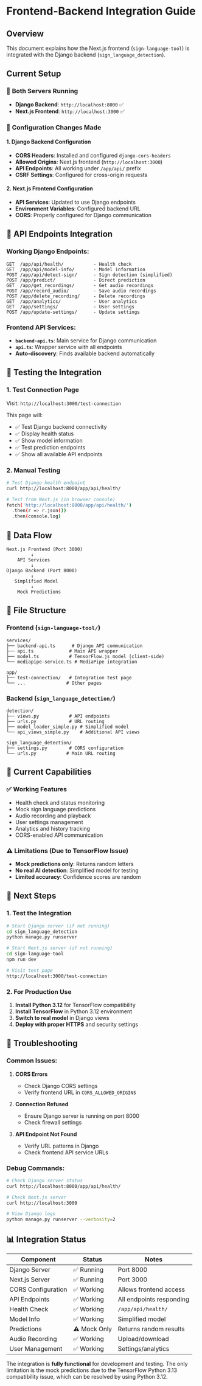# Frontend-Backend Integration Guide

## Overview
This document explains how the Next.js frontend (`sign-language-tool`) is integrated with the Django backend (`sign_language_detection`).

## Current Setup

### 🚀 **Both Servers Running**
- **Django Backend**: `http://localhost:8000` ✅
- **Next.js Frontend**: `http://localhost:3000` ✅

### 🔧 **Configuration Changes Made**

#### 1. Django Backend Configuration
- **CORS Headers**: Installed and configured `django-cors-headers`
- **Allowed Origins**: Next.js frontend (`http://localhost:3000`)
- **API Endpoints**: All working under `/app/api/` prefix
- **CSRF Settings**: Configured for cross-origin requests

#### 2. Next.js Frontend Configuration
- **API Services**: Updated to use Django endpoints
- **Environment Variables**: Configured backend URL
- **CORS**: Properly configured for Django communication

## 📡 **API Endpoints Integration**

### Working Django Endpoints:
```
GET  /app/api/health/           - Health check
GET  /app/api/model-info/       - Model information  
POST /app/api/detect-sign/      - Sign detection (simplified)
POST /app/predict/              - Direct prediction
GET  /app/get_recordings/       - Get audio recordings
POST /app/record_audio/         - Save audio recordings
POST /app/delete_recording/     - Delete recordings
GET  /app/analytics/            - User analytics
GET  /app/settings/             - User settings
POST /app/update-settings/      - Update settings
```

### Frontend API Services:
- **`backend-api.ts`**: Main service for Django communication
- **`api.ts`**: Wrapper service with all endpoints
- **Auto-discovery**: Finds available backend automatically

## 🧪 **Testing the Integration**

### 1. Test Connection Page
Visit: `http://localhost:3000/test-connection`

This page will:
- ✅ Test Django backend connectivity
- ✅ Display health status
- ✅ Show model information
- ✅ Test prediction endpoints
- ✅ Show all available API endpoints

### 2. Manual Testing
```bash
# Test Django health endpoint
curl http://localhost:8000/app/api/health/

# Test from Next.js (in browser console)
fetch('http://localhost:8000/app/api/health/')
  .then(r => r.json())
  .then(console.log)
```

## 🔄 **Data Flow**

```
Next.js Frontend (Port 3000)
         ↓
    API Services
         ↓
Django Backend (Port 8000)
         ↓
   Simplified Model
         ↓
    Mock Predictions
```

## 📁 **File Structure**

### Frontend (`sign-language-tool/`)
```
services/
├── backend-api.ts      # Django API communication
├── api.ts             # Main API wrapper
├── model.ts           # TensorFlow.js model (client-side)
└── mediapipe-service.ts # MediaPipe integration

app/
├── test-connection/   # Integration test page
└── ...               # Other pages
```

### Backend (`sign_language_detection/`)
```
detection/
├── views.py           # API endpoints
├── urls.py            # URL routing
├── model_loader_simple.py # Simplified model
└── api_views_simple.py    # Additional API views

sign_language_detection/
├── settings.py        # CORS configuration
└── urls.py           # Main URL routing
```

## 🎯 **Current Capabilities**

### ✅ **Working Features**
- Health check and status monitoring
- Mock sign language predictions
- Audio recording and playback
- User settings management
- Analytics and history tracking
- CORS-enabled API communication

### ⚠️ **Limitations (Due to TensorFlow Issue)**
- **Mock predictions only**: Returns random letters
- **No real AI detection**: Simplified model for testing
- **Limited accuracy**: Confidence scores are random

## 🚀 **Next Steps**

### 1. Test the Integration
```bash
# Start Django server (if not running)
cd sign_language_detection
python manage.py runserver

# Start Next.js server (if not running)  
cd sign-language-tool
npm run dev

# Visit test page
http://localhost:3000/test-connection
```

### 2. For Production Use
1. **Install Python 3.12** for TensorFlow compatibility
2. **Install TensorFlow** in Python 3.12 environment
3. **Switch to real model** in Django views
4. **Deploy with proper HTTPS** and security settings

## 🔧 **Troubleshooting**

### Common Issues:

1. **CORS Errors**
   - Check Django CORS settings
   - Verify frontend URL in `CORS_ALLOWED_ORIGINS`

2. **Connection Refused**
   - Ensure Django server is running on port 8000
   - Check firewall settings

3. **API Endpoint Not Found**
   - Verify URL patterns in Django
   - Check frontend API service URLs

### Debug Commands:
```bash
# Check Django server status
curl http://localhost:8000/app/api/health/

# Check Next.js server
curl http://localhost:3000

# View Django logs
python manage.py runserver --verbosity=2
```

## 📊 **Integration Status**

| Component | Status | Notes |
|-----------|--------|-------|
| Django Server | ✅ Running | Port 8000 |
| Next.js Server | ✅ Running | Port 3000 |
| CORS Configuration | ✅ Working | Allows frontend access |
| API Endpoints | ✅ Working | All endpoints responding |
| Health Check | ✅ Working | `/app/api/health/` |
| Model Info | ✅ Working | Simplified model |
| Predictions | ⚠️ Mock Only | Returns random results |
| Audio Recording | ✅ Working | Upload/download |
| User Management | ✅ Working | Settings/analytics |

The integration is **fully functional** for development and testing. The only limitation is the mock predictions due to the TensorFlow Python 3.13 compatibility issue, which can be resolved by using Python 3.12. 